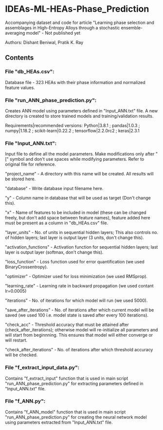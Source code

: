 # IDEAs-ML-HEAs-Phase_Prediction
Accompanying dataset and code for article "Learning phase selection and assemblages in High-Entropy Alloys through a stochastic ensemble-averaging model" - Not published yet

Authors: Dishant Beniwal, Pratik K. Ray

## Contents

### File "db_HEAs.csv":
Database file - 323 HEAs with their phase information and normalized feature values.


### File "run_ANN_phase_prediction.py":
Creates ANN model using parameters defined in "Input_ANN.txt" file. A new directory is created to store trained models and training/validation results.

Requirements|recommended versions: 
Python|3.8.1 ; 
pandas|1.0.3 ; 
numpy|1.18.2 ; 
scikit-learn|0.22.2 ; 
tensorflow|2.2.0rc2 ; 
keras|2.3.1

### File "Input_ANN.txt":
Input file to define all the model parameters. Make modifications only after "[" symbol and don't use spaces while modifying parameters. Refer to original file for reference.

"project_name" - A directory with this name will be created. All results will be stored here.

"database" - Write database input filename here.

"y" - Column name in database that will be used as target (Don't change this).

"x" - Name of features to be included in model (these can be changed freely, but don't add space between feature names), feature added here must be present as a column in "db_HEAs.csv" file.

"layer_units" - No. of units in sequential hidden layers; This also controls no. of hidden layers; last layer is output layer (3 units, don't change this).

"activation_functions" - Activation function for sequential hidden layers; last layer is output layer (softmax, don't change this).

"loss_function" - Loss function used for error quantification (we used BinaryCrossentropy).

"optimizer" - Optimizer used for loss minimization (we used RMSprop).

"learning_rate" - Learning rate in backward propagation (we used contant lr=0.0005)

"iterations" - No. of iterations for which model will run (we used 5000).

"save_after_iterations" - No. of iterations after which current model will be saved (we used 100 i.e. model state is saved after every 100 iterations).

"check_acc" - Threshold accuracy that must be attained after (check_after_iterations); otherwise model will re-initialize all parameters and will start from beginnning. This ensures that model will either converge or will restart.

"check_after_iterations" - No. of iterations after which threshold accuracy will be checked.


### File "f_extract_input_data.py":
Contains "f_extract_input" function that is used in main script "run_ANN_phase_prediction.py" for extracting parameters defined in "Input_ANN.txt" file.


### File "f_ANN.py":
Contains "f_ANN_model" function that is used in main script "run_ANN_phase_prediction.py" for creating the neural network model using parameters extracted from "Input_ANN.txt" file.
